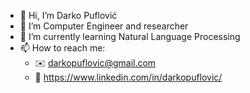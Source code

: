 - 👋 Hi, I’m Darko Puflović
- 👀 I’m Computer Engineer and researcher
- 🌱 I’m currently learning Natural Language Processing
- 📫 How to reach me:
  - ✉️ darkopuflovic@gmail.com
  - 💼 https://www.linkedin.com/in/darkopuflovic/
